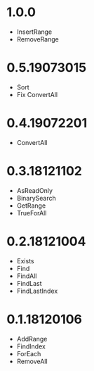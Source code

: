 # 1.0.0
- InsertRange
- RemoveRange

# 0.5.19073015

- Sort
- Fix ConvertAll

# 0.4.19072201

- ConvertAll

# 0.3.18121102

- AsReadOnly
- BinarySearch
- GetRange 
- TrueForAll 

# 0.2.18121004

- Exists
- Find
- FindAll
- FindLast
- FindLastIndex

# 0.1.18120106

- AddRange
- FindIndex
- ForEach
- RemoveAll